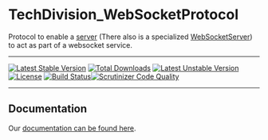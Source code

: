 TechDivision_WebSocketProtocol
=================
Protocol to enable a [server](<https://github.com/techdivision/TechDivision_Server>) (There also is a specialized [WebSocketServer](<https://github.com/techdivision/TechDivision_WebSocketServer>)) to act as part of a websocket service.
____________________________________________
[![Latest Stable Version](https://poser.pugx.org/techdivision/websocketprotocol/v/stable.png)](https://packagist.org/packages/techdivision/websocketprotocol) [![Total Downloads](https://poser.pugx.org/techdivision/websocketprotocol/downloads.png)](https://packagist.org/packages/techdivision/websocketprotocol) [![Latest Unstable Version](https://poser.pugx.org/techdivision/websocketprotocol/v/unstable.png)](https://packagist.org/packages/techdivision/websocketprotocol) [![License](https://poser.pugx.org/techdivision/websocketprotocol/license.png)](https://packagist.org/packages/techdivision/websocketprotocol) [![Build Status](https://travis-ci.org/techdivision/TechDivision_WebSocketProtocol.png)](https://travis-ci.org/techdivision/TechDivision_WebSocketProtocol)[![Scrutinizer Code Quality](https://scrutinizer-ci.com/g/techdivision/TechDivision_WebSocketProtocol/badges/quality-score.png?b=master)](https://scrutinizer-ci.com/g/techdivision/TechDivision_WebSocketProtocol/?branch=master)
____________________________________________

## Documentation
Our [documentation can be found here](<https://github.com/techdivision/TechDivision_AppserverDocumentation/blob/master/docs/components/protocols/websocketprotocol.md>).